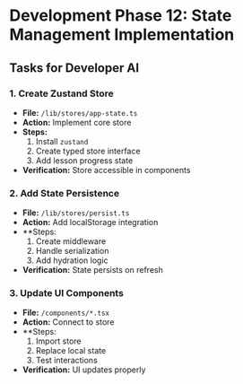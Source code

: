 # Development Phase 12: State Management Implementation

## Tasks for Developer AI

### 1. Create Zustand Store
- **File:** `/lib/stores/app-state.ts`
- **Action:** Implement core store
- **Steps:**
  1. Install `zustand`
  2. Create typed store interface
  3. Add lesson progress state
- **Verification:** Store accessible in components

### 2. Add State Persistence
- **File:** `/lib/stores/persist.ts`
- **Action:** Add localStorage integration
- **Steps:
  1. Create middleware
  2. Handle serialization
  3. Add hydration logic
- **Verification:** State persists on refresh

### 3. Update UI Components
- **File:** `/components/*.tsx`
- **Action:** Connect to store
- **Steps:
  1. Import store
  2. Replace local state
  3. Test interactions
- **Verification:** UI updates properly